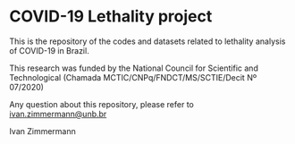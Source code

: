 # COVID-19 Lethality project

This is the repository of the codes and datasets related to lethality analysis of COVID-19 in Brazil.

This research was funded by the National Council for Scientific and Technological (Chamada MCTIC/CNPq/FNDCT/MS/SCTIE/Decit Nº 07/2020)

Any question about this repository, please refer to ivan.zimmermann@unb.br

Ivan Zimmermann
